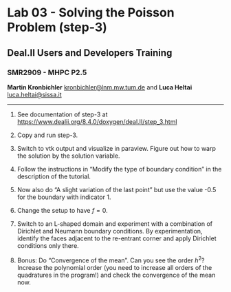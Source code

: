 #  Lab 03 - Solving the Poisson Problem (step-3)
## Deal.II Users and Developers Training 
### SMR2909 - MHPC P2.5

**Martin Kronbichler** <kronbichler@lnm.mw.tum.de> 
and
**Luca Heltai** <luca.heltai@sissa.it>

* * * * *

1.  See documentation of step-3 at
    <https://www.dealii.org/8.4.0/doxygen/deal.II/step_3.html>

2.  Copy and run step-3.

3.  Switch to vtk output and visualize in paraview. Figure out how to warp the
    solution by the solution variable.

4.  Follow the instructions in “Modify the type of boundary condition”
    in the description of the tutorial.

5.  Now also do “A slight variation of the last point” but use the value
    -0.5 for the boundary with indicator 1.

6.  Change the setup to have $f=0$.

7.  Switch to an L-shaped domain and experiment with a combination of
    Dirichlet and Neumann boundary conditions. By experimentation, identify
    the faces adjacent to the re-entrant corner and apply Dirichlet conditions
    only there.

8.  Bonus: Do “Convergence of the mean”. Can you see the order $h^2$?
    Increase the polynomial order (you need to increase all orders of
    the quadratures in the program!) and check the convergence of the
    mean now.
